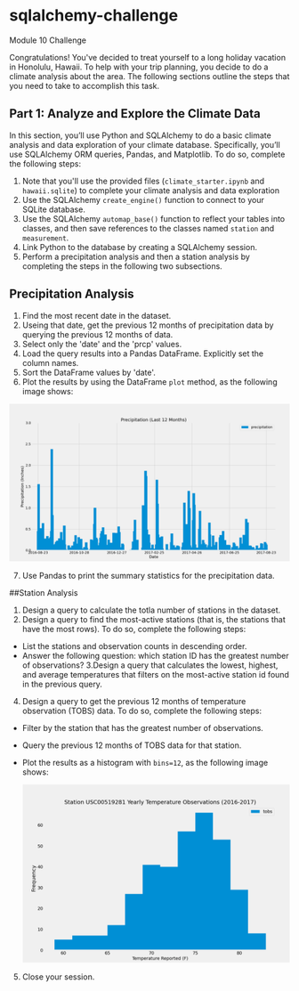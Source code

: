 # sqlalchemy-challenge
Module 10 Challenge

Congratulations! You've decided to treat yourself to a long holiday vacation in Honolulu, Hawaii. To help with your trip planning, you decide to do a climate analysis about the area. The following sections outline the steps that you need to take to accomplish this task.

## Part 1: Analyze and Explore the Climate Data

In this section, you’ll use Python and SQLAlchemy to do a basic climate analysis and data exploration of your climate database. Specifically, you’ll use SQLAlchemy ORM queries, Pandas, and Matplotlib. To do so, complete the following steps:

1. Note that you'll use the provided files (`climate_starter.ipynb` and `hawaii.sqlite`) to complete your climate analysis and data exploration
2. Use the SQLAlchemy `create_engine()` function to connect to your SQLite database.
3. Use the SQLAlchemy `automap_base()` function to reflect your tables into classes, and then save references to the classes named `station` and `measurement`.
4. Link Python to the database by creating a SQLAlchemy session.
5. Perform a precipitation analysis and then a station analysis by completing the steps in the following two subsections.

## Precipitation Analysis

1. Find the most recent date in the dataset.
2. Useing that date, get the previous 12 months of precipitation data by querying the previous 12 months of data.
3. Select only the 'date' and the 'prcp' values.
4. Load the query results into a Pandas DataFrame. Explicitly set the column names.
5. Sort the DataFrame values by 'date'.
6. Plot the results by using the DataFrame `plot` method, as the following image shows:

  ![totalprecipitation](Precipitation_Last_12_Months.png)
  
 7. Use Pandas to print the summary statistics for the precipitation data.

##Station Analysis

1. Design a query to calculate the totla number of stations in the dataset.
2. Design a query to find the most-active stations (that is, the stations that have the most rows). To do so, complete the following steps:
* List the stations and observation counts in descending order.
* Answer the following question: which station ID has the greatest number of observations?
3.Design a query that calculates the lowest, highest, and average temperatures that filters on the most-active station id found in the previous query.
4. Design a query to get the previous 12 months of temperature observation (TOBS) data. To do so, complete the following steps:
* Filter by the station that has the greatest number of observations.
* Query the previous 12 months of TOBS data for that station.
* Plot the results as a histogram with `bins=12`, as the following image shows:

  ![frequency](Temperature_Observations_Best_Station.png)
  
5. Close your session.





